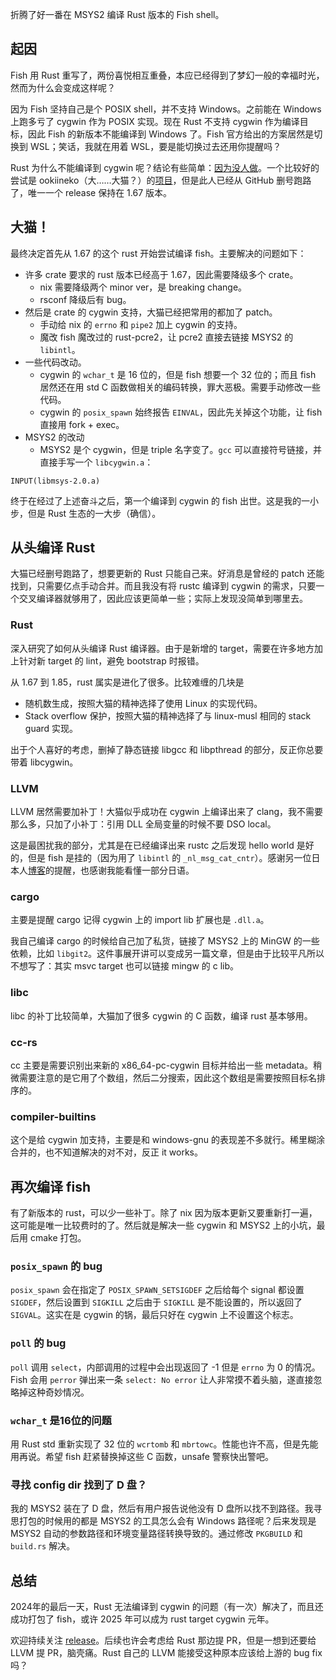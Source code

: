 折腾了好一番在 MSYS2 编译 Rust 版本的 Fish shell。

## 起因
Fish 用 Rust 重写了，两份喜悦相互重叠，本应已经得到了梦幻一般的幸福时光，然而为什么会变成这样呢？

因为 Fish 坚持自己是个 POSIX shell，并不支持 Windows。之前能在 Windows 上跑多亏了 cygwin 作为 POSIX 实现。现在 Rust 不支持 cygwin 作为编译目标，因此 Fish 的新版本不能编译到 Windows 了。Fish 官方给出的方案居然是切换到 WSL；笑话，我就在用着 WSL，要是能切换过去还用你提醒吗？

Rust 为什么不能编译到 cygwin 呢？结论有些简单：[因为没人做](https://github.com/rust-lang/rust/issues/79854#issuecomment-1646650039)。一个比较好的尝试是 ookiineko（大……大猫？）的[项目](https://github.com/ookiineko-cygport/)，但是此人已经从 GitHub 删号跑路了，唯一一个 release 保持在 1.67 版本。

## 大猫！
最终决定首先从 1.67 的这个 rust 开始尝试编译 fish。主要解决的问题如下：
* 许多 crate 要求的 rust 版本已经高于 1.67，因此需要降级多个 crate。
  * nix 需要降级两个 minor ver，是 breaking change。
  * rsconf 降级后有 bug。
* 然后是 crate 的 cygwin 支持，大猫已经把常用的都加了 patch。
  * 手动给 nix 的 `errno` 和 `pipe2` 加上 cygwin 的支持。
  * 魔改 fish 魔改过的 rust-pcre2，让 pcre2 直接去链接 MSYS2 的 `libintl`。
* 一些代码改动。
  * cygwin 的 `wchar_t` 是 16 位的，但是 fish 想要一个 32 位的；而且 fish 居然还在用 std C 函数做相关的编码转换，罪大恶极。需要手动修改一些代码。
  * cygwin 的 `posix_spawn` 始终报告 `EINVAL`，因此先关掉这个功能，让 fish 直接用 fork + exec。
* MSYS2 的改动
  * MSYS2 是个 cygwin，但是 triple 名字变了。`gcc` 可以直接符号链接，并直接手写一个 `libcygwin.a`：
```
INPUT(libmsys-2.0.a)
```

终于在经过了上述奋斗之后，第一个编译到 cygwin 的 fish 出世。这是我的一小步，但是 Rust 生态的一大步（确信）。

## 从头编译 Rust
大猫已经删号跑路了，想要更新的 Rust 只能自己来。好消息是曾经的 patch 还能找到，只需要亿点手动合并。而且我没有将 rustc 编译到 cygwin 的需求，只要一个交叉编译器就够用了，因此应该更简单一些；实际上发现没简单到哪里去。

### Rust
深入研究了如何从头编译 Rust 编译器。由于是新增的 target，需要在许多地方加上针对新 target 的 lint，避免 bootstrap 时报错。

从 1.67 到 1.85，rust 属实是进化了很多。比较难缠的几块是
* 随机数生成，按照大猫的精神选择了使用 Linux 的实现代码。
* Stack overflow 保护，按照大猫的精神选择了与 linux-musl 相同的 stack guard 实现。

出于个人喜好的考虑，删掉了静态链接 libgcc 和 libpthread 的部分，反正你总要带着 libcygwin。

### LLVM
LLVM 居然需要加补丁！大猫似乎成功在 cygwin 上编译出来了 clang，我不需要那么多，只加了小补丁：引用 DLL 全局变量的时候不要 DSO local。

这是最困扰我的部分，尤其是在已经编译出来 rustc 之后发现 hello world 是好的，但是 fish 是挂的（因为用了 `libintl` 的 `_nl_msg_cat_cntr`）。感谢另一位日本人[博客](https://zenn.dev/okuoku/scraps/d9c5ad4ddcc894)的提醒，也感谢我能看懂一部分日语。

### cargo
主要是提醒 cargo 记得 cygwin 上的 import lib 扩展也是 `.dll.a`。

我自己编译 cargo 的时候给自己加了私货，链接了 MSYS2 上的 MinGW 的一些依赖，比如 `libgit2`。这件事展开讲可以变成另一篇文章，但是由于比较平凡所以不想写了：其实 msvc target 也可以链接 mingw 的 c lib。

### libc
libc 的补丁比较简单，大猫加了很多 cygwin 的 C 函数，编译 rust 基本够用。

### cc-rs
cc 主要是需要识别出来新的 x86_64-pc-cygwin 目标并给出一些 metadata。稍微需要注意的是它用了个数组，然后二分搜索，因此这个数组是需要按照目标名排序的。

### compiler-builtins
这个是给 cygwin 加支持，主要是和 windows-gnu 的表现差不多就行。稀里糊涂合并的，也不知道解决的对不对，反正 it works。

## 再次编译 fish
有了新版本的 rust，可以少一些补丁。除了 nix 因为版本更新又要重新打一遍，这可能是唯一比较费时的了。然后就是解决一些 cygwin 和 MSYS2 上的小坑，最后用 cmake 打包。

### `posix_spawn` 的 bug
`posix_spawn` 会在指定了 `POSIX_SPAWN_SETSIGDEF` 之后给每个 signal 都设置 `SIGDEF`，然后设置到 `SIGKILL` 之后由于 `SIGKILL` 是不能设置的，所以返回了 `SIGVAL`。这实在是 cygwin 的锅，最后只好在 cygwin 上不设置这个标志。

### `poll` 的 bug
`poll` 调用 `select`，内部调用的过程中会出现返回了 -1 但是 `errno` 为 0 的情况。Fish 会用 `perror` 弹出来一条 `select: No error` 让人非常摸不着头脑，遂直接忽略掉这种奇妙情况。

### `wchar_t` 是16位的问题
用 Rust std 重新实现了 32 位的 `wcrtomb` 和 `mbrtowc`。性能也许不高，但是先能用再说。希望 fish 赶紧替换掉这些 C 函数，unsafe 警察快出警吧。

### 寻找 config dir 找到了 D 盘？
我的 MSYS2 装在了 D 盘，然后有用户报告说他没有 D 盘所以找不到路径。我寻思打包的时候用的都是 MSYS2 的工具怎么会有 Windows 路径呢？后来发现是 MSYS2 自动的参数路径和环境变量路径转换导致的。通过修改 `PKGBUILD` 和 `build.rs` 解决。

## 总结
2024年的最后一天，Rust 无法编译到 cygwin 的问题（有一次）解决了，而且还成功打包了 fish，或许 2025 年可以成为 rust target cygwin 元年。

欢迎持续关注 [release](https://github.com/Berrysoft/fish-shell/releases)。后续也许会考虑给 Rust 那边提 PR，但是一想到还要给 LLVM 提 PR，脑壳痛。Rust 自己的 LLVM 能接受这种原本应该给上游的 bug fix 吗？
